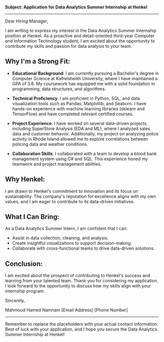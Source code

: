 
**Subject: Application for Data Analytics Summer Internship at Henkel**

---

Dear Hiring Manager,

I am writing to express my interest in the Data Analytics Summer Internship position at Henkel. As a proactive and detail-oriented third-year Computer and Information Technology student, I am excited about the opportunity to contribute my skills and passion for data analysis to your team.

## Why I'm a Strong Fit:

- **Educational Background**: I am currently pursuing a Bachelor's degree in Computer Science at Kafrelsheikh University, where I have maintained a GPA of 3.6. My coursework has equipped me with a solid foundation in programming, data structures, and algorithms.

- **Technical Proficiency**: I am proficient in Python, SQL, and data visualization tools such as Pandas, Matplotlib, and Seaborn. I have hands-on experience with machine learning libraries (sklearn and TensorFlow) and have completed relevant certified courses.

- **Project Experience**: I have worked on several data-driven projects, including SuperStore Analysis (EDA and ML), where I analyzed sales data and customer behavior. Additionally, my project on analyzing police activity in Rhode Island allowed me to explore correlations between policing data and weather conditions.

- **Collaboration Skills**: I collaborated with a team to develop a blood bank management system using C# and SQL. This experience honed my teamwork and project management abilities.

## Why Henkel:

I am drawn to Henkel's commitment to innovation and its focus on sustainability. The company's reputation for excellence aligns with my own values, and I am eager to contribute to its data-driven initiatives.

## What I Can Bring:

As a Data Analytics Summer Intern, I am confident that I can:
- Assist in data collection, cleaning, and analysis.
- Create insightful visualizations to support decision-making.
- Collaborate with cross-functional teams to drive data-driven solutions.

## Conclusion:

I am excited about the prospect of contributing to Henkel's success and learning from your talented team. Thank you for considering my application. I look forward to the opportunity to discuss how my skills align with your internship program.

Sincerely,

Mahmoud Hamed Namnam
[Email Address]
[Phone Number]

---

Remember to replace the placeholders with your actual contact information. Best of luck with your application, and I hope you secure the Data Analytics Summer Internship at Henkel!
